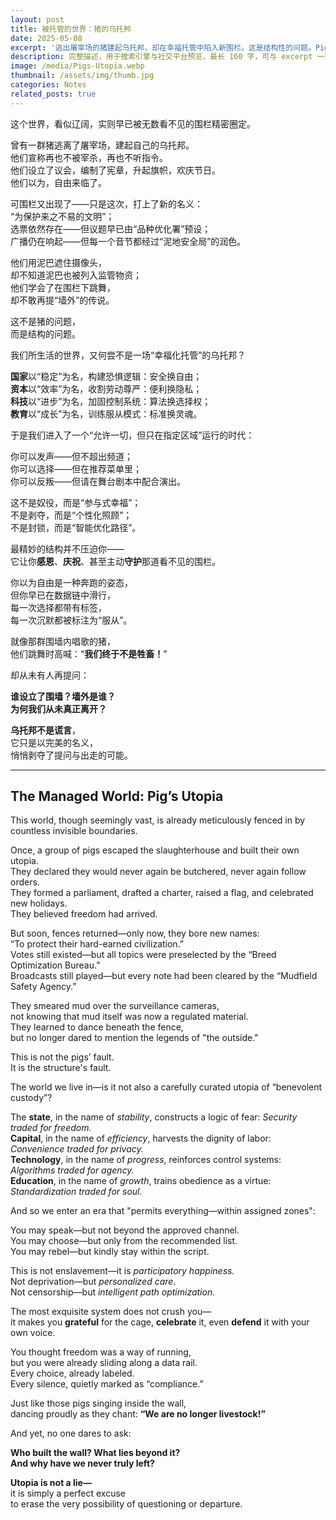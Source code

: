 ```yaml
---
layout: post
title: 被托管的世界：猪的乌托邦
date: 2025-05-08
excerpt: '逃出屠宰场的猪建起乌托邦，却在幸福托管中陷入新围栏。这是结构性的问题。Pigs escaped slaughterhouse to build a utopia—only to find new fences in the name of protection. This is about structure.'
description: 完整描述，用于搜索引擎与社交平台预览，最长 160 字，可与 excerpt 一致
image: /media/Pigs-Utopia.webp
thumbnail: /assets/img/thumb.jpg
categories: Notes
related_posts: true
---
```


这个世界，看似辽阔，实则早已被无数看不见的围栏精密圈定。

曾有一群猪逃离了屠宰场，建起自己的乌托邦。  
他们宣称再也不被宰杀，再也不听指令。  
他们设立了议会，编制了宪章，升起旗帜，欢庆节日。  
他们以为，自由来临了。

可围栏又出现了——只是这次，打上了新的名义：  
“为保护来之不易的文明”；  
选票依然存在——但议题早已由“品种优化署”预设；  
广播仍在响起——但每一个音节都经过“泥地安全局”的润色。

他们用泥巴遮住摄像头，  
却不知道泥巴也被列入监管物资；  
他们学会了在围栏下跳舞，  
却不敢再提“墙外”的传说。

这不是猪的问题，  
而是结构的问题。

我们所生活的世界，又何尝不是一场“幸福化托管”的乌托邦？

**国家**以“稳定”为名，构建恐惧逻辑：安全换自由；  
**资本**以“效率”为名，收割劳动尊严：便利换隐私；  
**科技**以“进步”为名，加固控制系统：算法换选择权；  
**教育**以“成长”为名，训练服从模式：标准换灵魂。

于是我们进入了一个“允许一切，但只在指定区域”运行的时代：

你可以发声——但不超出频道；  
你可以选择——但在推荐菜单里；  
你可以反叛——但请在舞台剧本中配合演出。

这不是奴役，而是“参与式幸福”；  
不是剥夺，而是“个性化照顾”；  
不是封锁，而是“智能优化路径”。

最精妙的结构并不压迫你——  
它让你**感恩**、**庆祝**、甚至主动**守护**那道看不见的围栏。

你以为自由是一种奔跑的姿态，  
但你早已在数据链中滑行，  
每一次选择都带有标签，  
每一次沉默都被标注为“服从”。

就像那群围墙内唱歌的猪，  
他们跳舞时高喊：“**我们终于不是牲畜！**”

却从未有人再提问：

**谁设立了围墙？墙外是谁？  
为何我们从未真正离开？**

**乌托邦不是谎言**，  
它只是以完美的名义，  
悄悄剥夺了提问与出走的可能。

---

## The Managed World: Pig’s Utopia

This world, though seemingly vast, is already meticulously fenced in by countless invisible boundaries.

Once, a group of pigs escaped the slaughterhouse and built their own utopia.  
They declared they would never again be butchered, never again follow orders.  
They formed a parliament, drafted a charter, raised a flag, and celebrated new holidays.  
They believed freedom had arrived.

But soon, fences returned—only now, they bore new names:  
“To protect their hard-earned civilization.”  
Votes still existed—but all topics were preselected by the “Breed Optimization Bureau.”  
Broadcasts still played—but every note had been cleared by the “Mudfield Safety Agency.”

They smeared mud over the surveillance cameras,  
not knowing that mud itself was now a regulated material.  
They learned to dance beneath the fence,  
but no longer dared to mention the legends of "the outside."

This is not the pigs’ fault.  
It is the structure's fault.

The world we live in—is it not also a carefully curated utopia of “benevolent custody”?

The **state**, in the name of *stability*, constructs a logic of fear: *Security traded for freedom.*  
**Capital**, in the name of *efficiency*, harvests the dignity of labor: *Convenience traded for privacy.*  
**Technology**, in the name of *progress*, reinforces control systems: *Algorithms traded for agency.*  
**Education**, in the name of *growth*, trains obedience as a virtue: *Standardization traded for soul.*

And so we enter an era that "permits everything—within assigned zones":

You may speak—but not beyond the approved channel.  
You may choose—but only from the recommended list.  
You may rebel—but kindly stay within the script.

This is not enslavement—it is *participatory happiness.*  
Not deprivation—but *personalized care.*  
Not censorship—but *intelligent path optimization.*

The most exquisite system does not crush you—  
it makes you **grateful** for the cage, **celebrate** it, even **defend** it with your own voice.

You thought freedom was a way of running,  
but you were already sliding along a data rail.  
Every choice, already labeled.  
Every silence, quietly marked as “compliance.”

Just like those pigs singing inside the wall,  
dancing proudly as they chant: **“We are no longer livestock!”**

And yet, no one dares to ask:

**Who built the wall? What lies beyond it?  
And why have we never truly left?**

**Utopia is not a lie—**  
it is simply a perfect excuse  
to erase the very possibility of questioning or departure.